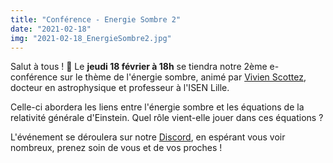 ```yaml
---
title: "Conférence - Energie Sombre 2"
date: "2021-02-18"
img: "2021-02-18_EnergieSombre2.jpg"
---
```


Salut à tous ! 🚀 Le **jeudi 18 février à 18h** se tiendra notre 2ème e-conférence sur le thème de l'énergie sombre, animé par [Vivien Scottez](https://fr.linkedin.com/in/dr-vivien-scottez), docteur en astrophysique et professeur à l'ISEN Lille.

Celle-ci abordera les liens entre l'énergie sombre et les équations de la relativité générale d'Einstein. Quel rôle vient-elle jouer dans ces équations ?

L'événement se déroulera sur notre [Discord](https://discord.gg/K4xZQb4jtM), en espérant vous voir nombreux, prenez soin de vous et de vos proches !
